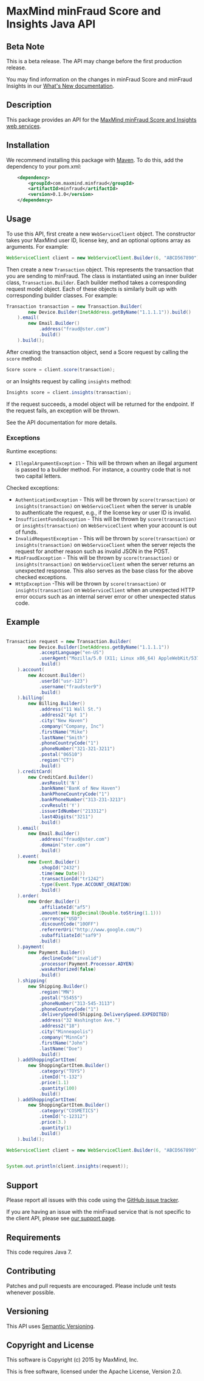 # MaxMind minFraud Score and Insights Java API

## Beta Note ##

This is a beta release. The API may change before the first production
release.

You may find information on the changes in minFraud Score and minFraud
Insights in our [What's New
documentation](https://dev.maxmind.com/minfraud/whats-new-in-minfraud-score-and-minfraud-insights/).

## Description ##

This package provides an API for the [MaxMind minFraud Score and Insights
web services](http://dev.maxmind.com/minfraud-score-and-insights-api-documentation).

## Installation ##

We recommend installing this package with [Maven](http://maven.apache.org/).
To do this, add the dependency to your pom.xml:

```xml
    <dependency>
        <groupId>com.maxmind.minfraud</groupId>
        <artifactId>minfraud</artifactId>
        <version>0.1.0</version>
    </dependency>
```

## Usage ##

To use this API, first create a new `WebServiceClient` object. The constructor
takes your MaxMind user ID, license key, and an optional options array as
arguments. For example:

```java
WebServiceClient client = new WebServiceClient.Builder(6, "ABCD567890").build();
```

Then create a new `Transaction` object. This represents the transaction that
you are sending to minFraud. The class is instantiated using an inner builder
class, `Transaction.Builder`. Each builder method takes a corresponding
request model object. Each of these objects is similarly built up with
corresponding builder classes. For example:

```java
Transaction transaction = new Transaction.Builder(
        new Device.Builder(InetAddress.getByName("1.1.1.1")).build()
    ).email(
        new Email.Builder()
            .address("fraud@ster.com")
            .build()
    ).build();
```

After creating the transaction object, send a Score request by calling the
`score` method:

```java
Score score = client.score(transaction);
```

or an Insights request by calling `insights` method:

```java
Insights score = client.insights(transaction);
```

If the request succeeds, a model object will be returned for the endpoint.
If the request fails, an exception will be thrown.

See the API documentation for more details.

### Exceptions ###

Runtime exceptions:

* `IllegalArgumentException` - This will be thrown when an illegal argument
  is passed to a builder method. For instance, a country code that is not
  two capital letters.

Checked exceptions:

* `AuthenticationException` - This will be thrown by `score(transaction)` or
  `insights(transaction)` on `WebServiceClient` when the server is unable to
  authenticate the request, e.g., if the license key or user ID is invalid.
* `InsufficientFundsException` - This will be thrown by `score(transaction)` or
  `insights(transaction)` on `WebServiceClient` when your account is out of funds.
* `InvalidRequestException` - This will be thrown by `score(transaction)` or
  `insights(transaction)` on `WebServiceClient` when the server rejects the
  request for another reason such as invalid JSON in the POST.
* `MinFraudException` - This will be thrown by `score(transaction)` or
  `insights(transaction)` on `WebServiceClient` when the server returns an
  unexpected response. This also serves as the base class for the above
  checked exceptions.
* `HttpException` -This will be thrown by `score(transaction)` or
  `insights(transaction)` on `WebServiceClient` when an unexpected HTTP error
  occurs such as an internal server error or other unexpected status code.

## Example

```java

Transaction request = new Transaction.Builder(
        new Device.Builder(InetAddress.getByName("1.1.1.1"))
            .acceptLanguage("en-US")
            .userAgent("Mozilla/5.0 (X11; Linux x86_64) AppleWebKit/537.36 (KHTML, like Gecko) Chrome/42.0.2311.90 Safari/537.36")
            .build()
    ).account(
        new Account.Builder()
            .userId("usr-123")
            .username("fraudster9")
            .build()
    ).billing(
        new Billing.Builder()
            .address("11 Wall St.")
            .address2("Apt 1")
            .city("New Haven")
            .company("Company, Inc")
            .firstName("Mike")
            .lastName("Smith")
            .phoneCountryCode("1")
            .phoneNumber("321-321-3211")
            .postal("06510")
            .region("CT")
            .build()
    ).creditCard(
        new CreditCard.Builder()
            .avsResult('N')
            .bankName("BanK of New Haven")
            .bankPhoneCountryCode("1")
            .bankPhoneNumber("313-231-3213")
            .cvvResult('Y')
            .issuerIdNumber("213312")
            .last4Digits("3211")
            .build()
    ).email(
        new Email.Builder()
            .address("fraud@ster.com")
            .domain("ster.com")
            .build()
    ).event(
        new Event.Builder()
            .shopId("2432")
            .time(new Date())
            .transactionId("tr1242")
            .type(Event.Type.ACCOUNT_CREATION)
            .build()
    ).order(
        new Order.Builder()
            .affiliateId("af5")
            .amount(new BigDecimal(Double.toString(1.1)))
            .currency("USD")
            .discountCode("10OFF")
            .referrerUri("http://www.google.com/")
            .subaffiliateId("saf9")
            .build()
    ).payment(
        new Payment.Builder()
            .declineCode("invalid")
            .processor(Payment.Processor.ADYEN)
            .wasAuthorized(false)
            .build()
    ).shipping(
        new Shipping.Builder()
            .region("MN")
            .postal("55455")
            .phoneNumber("313-545-3113")
            .phoneCountryCode("1")
            .deliverySpeed(Shipping.DeliverySpeed.EXPEDITED)
            .address("32 Washington Ave.")
            .address2("18")
            .city("Minneapolis")
            .company("MinnCo")
            .firstName("John")
            .lastName("Doe")
            .build()
    ).addShoppingCartItem(
        new ShoppingCartItem.Builder()
            .category("TOYS")
            .itemId("t-132")
            .price(1.1)
            .quantity(100)
            .build()
    ).addShoppingCartItem(
        new ShoppingCartItem.Builder()
            .category("COSMETICS")
            .itemId("c-12312")
            .price(3.)
            .quantity(1)
            .build()
    ).build();

WebServiceClient client = new WebServiceClient.Builder(6, "ABCD567890").build();


System.out.println(client.insights(request));
```

## Support ##

Please report all issues with this code using the
[GitHub issue tracker](https://github.com/maxmind/minfraud-api-java/issues).

If you are having an issue with the minFraud service that is not specific
to the client API, please see
[our support page](http://www.maxmind.com/en/support).

## Requirements  ##

This code requires Java 7.

## Contributing ##

Patches and pull requests are encouraged. Please include unit tests whenever possible.

## Versioning ##

This API uses [Semantic Versioning](http://semver.org/).

## Copyright and License ##

This software is Copyright (c) 2015 by MaxMind, Inc.

This is free software, licensed under the Apache License, Version 2.0.
